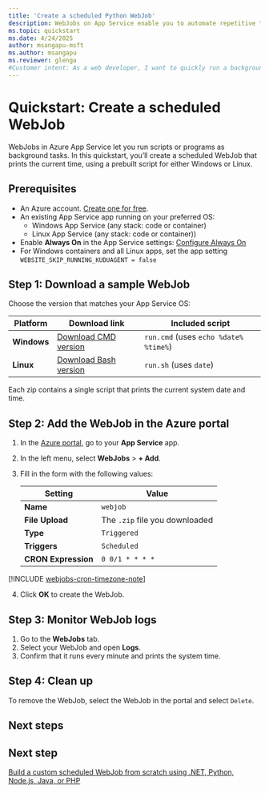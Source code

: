```yaml
---
title: 'Create a scheduled Python WebJob'
description: WebJobs on App Service enable you to automate repetitive tasks on your app. Learn how to create scheduled WebJobs in Azure App Service.
ms.topic: quickstart
ms.date: 4/24/2025
author: msangapu-msft
ms.author: msangapu
ms.reviewer: glenga
#Customer intent: As a web developer, I want to quickly run a background script that prints the current time.
---
```


# Quickstart: Create a scheduled WebJob

WebJobs in Azure App Service let you run scripts or programs as background tasks. In this quickstart, you’ll create a scheduled WebJob that prints the current time, using a prebuilt script for either Windows or Linux.

## Prerequisites

- An Azure account. [Create one for free](https://azure.microsoft.com/free/).
- An existing App Service app running on your preferred OS:
  - Windows App Service (any stack: code or container)
  - Linux App Service (any stack: code or container))
- Enable **Always On** in the App Service settings: [Configure Always On](configure-common.md?tabs=portal#configure-general-settings)
- For Windows containers and all Linux apps, set the app setting `WEBSITE_SKIP_RUNNING_KUDUAGENT = false`

## Step 1: Download a sample WebJob

Choose the version that matches your App Service OS:

| Platform | Download link | Included script |
|----------|----------------|-----------------|
| **Windows** | [Download CMD version](https://github.com/Azure-Samples/App-Service-WebJobs-Quickstart/raw/main/windows/webjob-windows.zip) | `run.cmd` (uses `echo %date% %time%`) |
| **Linux**   | [Download Bash version](https://github.com/Azure-Samples/App-Service-WebJobs-Quickstart/raw/main/linux/webjob-linux.zip)   | `run.sh` (uses `date`) |

Each zip contains a single script that prints the current system date and time.

## Step 2: Add the WebJob in the Azure portal

1. In the [Azure portal](https://portal.azure.com), go to your **App Service** app.
2. In the left menu, select **WebJobs** > **+ Add**.
3. Fill in the form with the following values:

   | Setting            | Value             |
   |--------------------|-------------------|
   | **Name**           | `webjob`          |
   | **File Upload**    | The `.zip` file you downloaded |
   | **Type**           | `Triggered`       |
   | **Triggers**       | `Scheduled`       |
   | **CRON Expression**| `0 0/1 * * * *`   |

[!INCLUDE [webjobs-cron-timezone-note](../../includes/webjobs-cron-timezone-note.md)]

4. Click **OK** to create the WebJob.

## Step 3: Monitor WebJob logs

1. Go to the **WebJobs** tab.
2. Select your WebJob and open **Logs**.
3. Confirm that it runs every minute and prints the system time.

## Step 4: Clean up

To remove the WebJob, select the WebJob in the portal and select `Delete`.

## <a name="NextSteps"></a> Next steps

## Next step

[Build a custom scheduled WebJob from scratch using .NET, Python, Node.js, Java, or PHP](tutorial-webjobs.md)